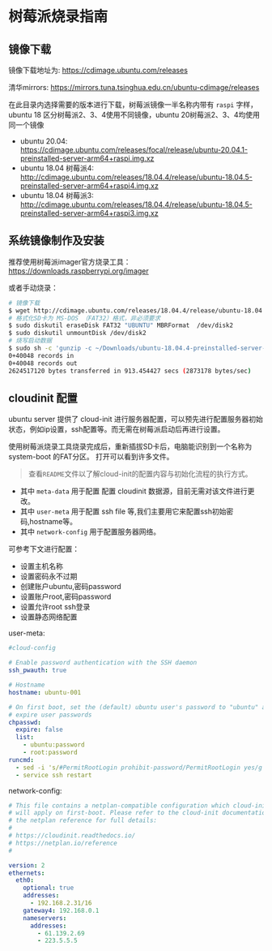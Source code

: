 # 树莓派烧录指南

## 镜像下载

镜像下载地址为: https://cdimage.ubuntu.com/releases

清华mirrors: https://mirrors.tuna.tsinghua.edu.cn/ubuntu-cdimage/releases

在此目录内选择需要的版本进行下载，树莓派镜像一半名称内带有 `raspi` 字样，ubuntu 18 区分树莓派2、3、4使用不同镜像，ubuntu 20树莓派2、3、4均使用同一个镜像

- ubuntu 20.04: https://cdimage.ubuntu.com/releases/focal/release/ubuntu-20.04.1-preinstalled-server-arm64+raspi.img.xz
- ubuntu 18.04 树莓派4: http://cdimage.ubuntu.com/releases/18.04.4/release/ubuntu-18.04.5-preinstalled-server-arm64+raspi4.img.xz
- ubuntu 18.04 树莓派3: http://cdimage.ubuntu.com/releases/18.04.4/release/ubuntu-18.04.5-preinstalled-server-arm64+raspi3.img.xz

## 系统镜像制作及安装

推荐使用树莓派imager官方烧录工具： https://downloads.raspberrypi.org/imager

或者手动烧录：

```sh
# 镜像下载
$ wget http://cdimage.ubuntu.com/releases/18.04.4/release/ubuntu-18.04.4-preinstalled-server-arm64+raspi3.img.xz
# 格式化SD卡为 MS-DOS （FAT32）格式，非必须要求
$ sudo diskutil eraseDisk FAT32 "UBUNTU" MBRFormat  /dev/disk2
$ sudo diskutil unmountDisk /dev/disk2
# 烧写启动数据
$ sudo sh -c 'gunzip -c ~/Downloads/ubuntu-18.04.4-preinstalled-server-arm64+raspi3.img.xz | sudo dd of=/dev/disk2  bs=32m'
0+40048 records in
0+40048 records out
2624517120 bytes transferred in 913.454427 secs (2873178 bytes/sec)
```

## cloudinit 配置

ubuntu server 提供了 cloud-init 进行服务器配置，可以预先进行配置服务器初始状态，例如ip设置，ssh配置等。而无需在树莓派启动后再进行设置。

使用树莓派烧录工具烧录完成后，重新插拔SD卡后，电脑能识别到一个名称为system-boot 的FAT分区。 打开可以看到许多文件。

> 查看`README`文件以了解cloud-init的配置内容与初始化流程的执行方式。

- 其中 `meta-data` 用于配置 配置 cloudinit 数据源，目前无需对该文件进行更改。
- 其中 `user-meta` 用于配置 ssh file 等,我们主要用它来配置ssh初始密码,hostname等。
- 其中 `network-config` 用于配置服务器网络。

可参考下文进行配置：
- 设置主机名称
- 设置密码永不过期
- 创建账户ubuntu,密码password
- 设置账户root,密码password
- 设置允许root ssh登录
- 设置静态网络配置

user-meta:

```yaml
#cloud-config

# Enable password authentication with the SSH daemon
ssh_pwauth: true

# Hostname
hostname: ubuntu-001

# On first boot, set the (default) ubuntu user's password to "ubuntu" and
# expire user passwords
chpasswd:
  expire: false
  list:
    - ubuntu:password
    - root:password
runcmd:
  - sed -i 's/#PermitRootLogin prohibit-password/PermitRootLogin yes/g' /etc/ssh/sshd_config
  - service ssh restart
```

network-config:

```yaml
# This file contains a netplan-compatible configuration which cloud-init
# will apply on first-boot. Please refer to the cloud-init documentation and
# the netplan reference for full details:
#
# https://cloudinit.readthedocs.io/
# https://netplan.io/reference
#

version: 2
ethernets:
  eth0:
    optional: true
    addresses:
      - 192.168.2.31/16
    gateway4: 192.168.0.1
    nameservers:
      addresses:
        - 61.139.2.69
        - 223.5.5.5
```
